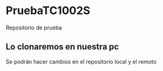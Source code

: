 # PruebaTC1002S
Repositorio de prueba
## Lo clonaremos en nuestra pc
Se podrán hacer cambios en el repositorio local y el remoto
